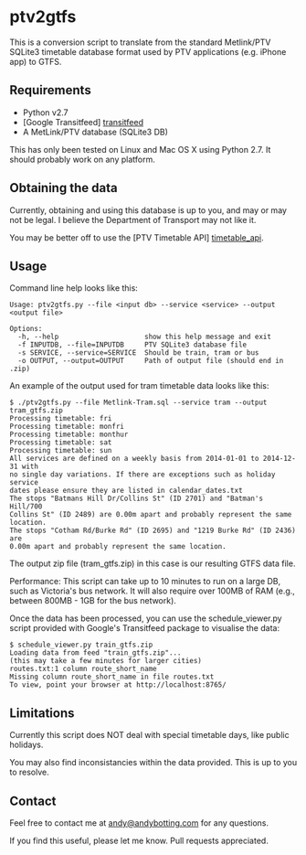 ptv2gtfs
========

This is a conversion script to translate from the standard Metlink/PTV SQLite3
timetable database format used by PTV applications (e.g. iPhone app) to GTFS.


Requirements
------------

   * Python v2.7
   * [Google Transitfeed] [transitfeed]
   * A MetLink/PTV database (SQLite3 DB)

This has only been tested on Linux and Mac OS X using Python 2.7. 
It should probably work on any platform.

Obtaining the data
------------------

Currently, obtaining and using this database is up to you, and may or may not
be legal. I believe the Department of Transport may not like it.

You may be better off to use the [PTV Timetable API] [timetable_api].

Usage
-----

Command line help looks like this:

```
Usage: ptv2gtfs.py --file <input db> --service <service> --output <output file>

Options:
  -h, --help                     show this help message and exit
  -f INPUTDB, --file=INPUTDB     PTV SQLite3 database file
  -s SERVICE, --service=SERVICE  Should be train, tram or bus
  -o OUTPUT, --output=OUTPUT     Path of output file (should end in .zip)
```

An example of the output used for tram timetable data looks like this:

```
$ ./ptv2gtfs.py --file Metlink-Tram.sql --service tram --output tram_gtfs.zip
Processing timetable: fri
Processing timetable: monfri
Processing timetable: monthur
Processing timetable: sat
Processing timetable: sun
All services are defined on a weekly basis from 2014-01-01 to 2014-12-31 with
no single day variations. If there are exceptions such as holiday service
dates please ensure they are listed in calendar_dates.txt
The stops "Batmans Hill Dr/Collins St" (ID 2701) and "Batman's Hill/700
Collins St" (ID 2489) are 0.00m apart and probably represent the same
location.
The stops "Cotham Rd/Burke Rd" (ID 2695) and "1219 Burke Rd" (ID 2436) are
0.00m apart and probably represent the same location.
```

The output zip file (tram_gtfs.zip) in this case is our resulting GTFS data
file.

Performance: This script can take up to 10 minutes to run on a large DB, such
as Victoria's bus network.
It will also require over 100MB of RAM (e.g., between 800MB - 1GB for the bus
network).

Once the data has been processed, you can use the schedule_viewer.py script
provided with Google's Transitfeed package to visualise the data:

```
$ schedule_viewer.py train_gtfs.zip
Loading data from feed "train_gtfs.zip"...
(this may take a few minutes for larger cities)
routes.txt:1 column route_short_name
Missing column route_short_name in file routes.txt
To view, point your browser at http://localhost:8765/
```

Limitations
------------

Currently this script does NOT deal with special timetable days, like public
holidays.

You may also find inconsistancies within the data provided. This is up to you
to resolve.

Contact
-------

Feel free to contact me at andy@andybotting.com for any questions. 

If you find this useful, please let me know. Pull requests appreciated.

[timetable_api]: https://www.data.vic.gov.au/raw_data/ptv-timetable-api/6056
[transitfeed]: http://code.google.com/p/googletransitdatafeed
